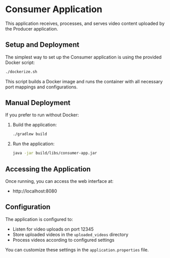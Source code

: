 # Consumer Application

This application receives, processes, and serves video content uploaded by the Producer application.

## Setup and Deployment

The simplest way to set up the Consumer application is using the provided Docker script:

```bash
./dockerize.sh
```

This script builds a Docker image and runs the container with all necessary port mappings and configurations.

## Manual Deployment

If you prefer to run without Docker:

1. Build the application:
   ```bash
   ./gradlew build
   ```

2. Run the application:
   ```bash
   java -jar build/libs/consumer-app.jar
   ```

## Accessing the Application

Once running, you can access the web interface at:
- http://localhost:8080

## Configuration

The application is configured to:
- Listen for video uploads on port 12345
- Store uploaded videos in the `uploaded_videos` directory
- Process videos according to configured settings

You can customize these settings in the `application.properties` file. 